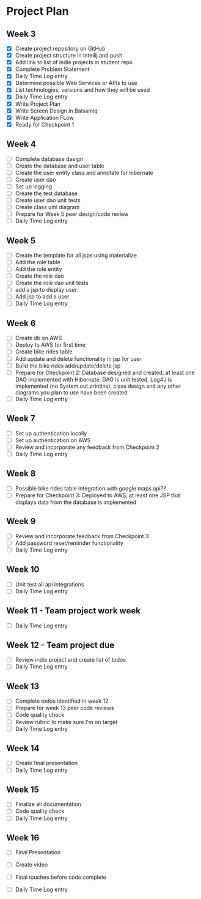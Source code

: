 # Project Plan

## Week 3
 - [x] Create project repository on GitHub
 -	[x] Create project structure in intellij and push
 - [x] Add link to list of indie projects in student repo
 -	[x] Complete Problem Statement
 -	[x] Daily Time Log entry
 -	[x] Determine possible Web Services or APIs to use
 -	[x] List technologies, versions and how they will be used
 -	[x] Daily Time Log entry
 -	[x] Write Project Plan
 -	[x] Write Screen Design in Balsamiq
 -	[x] Write Application FLow
 -	[x] Ready for Checkpoint 1
	
## Week 4
 -	[ ] Complete database design
 -	[ ] Create the database and user table
 -	[ ] Create the user entity class and annotate for hibernate
 -	[ ] Create user dao
 -	[ ] Set up logging
 -	[ ] Create the test database
 -	[ ] Create user dao unit tests
 -	[ ] Create class uml diagram
 -	[ ] Prepare for Week 5 peer design/code review
 -	[ ] Daily Time Log entry
	
## Week 5
 -	[ ] Create the template for all jsps using materialize
 -	[ ] Add the role table
 -	[ ] Add the role entity
 -	[ ] Create the role dao
 -	[ ] Create the role dao unit tests
 -	[ ] add a jsp to display user
 -	[ ] Add jsp to add a user
 -	[ ] Daily Time Log entry
	
## Week 6
 -	[ ] Create db on AWS
 -	[ ] Deploy to AWS for first time
 -	[ ] Create bike rides table
 -	[ ] Add update and delete functionality in jsp for user
 -	[ ] Build the bike rides add/update/delete jsp
 -	[ ] Prepare for Checkpoint 2: Database designed and created, at least one DAO implemented with Hibernate, DAO is unit tested, Log4J is implemented (no System.out.printlns), class design and any other diagrams you plan to use have been created
 -	[ ] Daily Time Log entry
	
## Week 7
 - 	[ ] Set up authentication locally
 -	[ ] Set up authentication on AWS
 -	[ ] Review and incorporate any feedback from Checkpoint 2
 -	[ ] Daily Time Log entry
	
## Week 8
 -	[ ] Possible bike rides table integration with google maps api??
 -	[ ] Prepare for Checkpoint 3: Deployed to AWS, at least one JSP that displays data from the database is implemented
	
## Week 9
 -	[ ] Review and incorporate feedback from Checkpoint 3
 -	[ ] Add password reset/reminder functionality
 -	[ ] Daily Time Log entry
	
## Week 10
 -	[ ] Unit test all api integrations
 -	[ ] Daily Time Log entry
	
## Week 11 - Team project work week
 -	[ ] Daily Time Log entry
	
## Week 12 - Team project due
 -	[ ] Review indie project and create list of todos
 -	[ ] Daily Time Log entry
	
## Week 13
 -	[ ] Complete todos identified in week 12
 -	[ ] Prepare for week 13 peer code reviews
 -	[ ] Code quality check
 -	[ ] Review rubric to make sure I'm on target
 -	[ ] Daily Time Log entry
	
## Week 14
 -	[ ] Create final presentation
 -	[ ] Daily Time Log entry
	
## Week 15
 -	[ ] Finalize all documentation
 -	[ ] Code quality check
 -	[ ] Daily Time Log entry
	
## Week 16
 -	[ ] Final Presentation
 -	[ ] Create video
 -	[ ] Final touches before code complete
 -	[ ] Daily Time Log entry

	
	
	
	
	
	